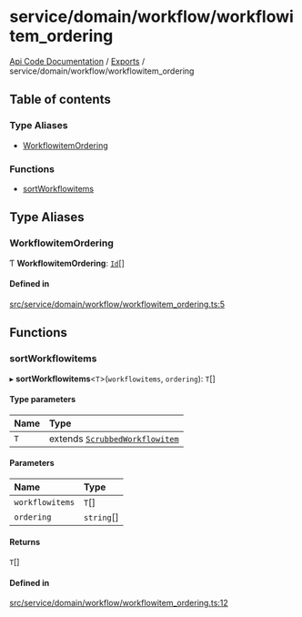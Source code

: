 # service/domain/workflow/workflowitem\_ordering
 
[Api Code Documentation](../README.md) / [Exports](../modules.md) / service/domain/workflow/workflowitem\_ordering

## Table of contents

### Type Aliases

- [WorkflowitemOrdering](service_domain_workflow_workflowitem_ordering.md#workflowitemordering)

### Functions

- [sortWorkflowitems](service_domain_workflow_workflowitem_ordering.md#sortworkflowitems)

## Type Aliases

### WorkflowitemOrdering

Ƭ **WorkflowitemOrdering**: [`Id`](service_domain_workflow_workflowitem.md#id)[]

#### Defined in

[src/service/domain/workflow/workflowitem_ordering.ts:5](https://github.com/openkfw/TruBudget/blob/648f2bb/api/src/service/domain/workflow/workflowitem_ordering.ts#L5)

## Functions

### sortWorkflowitems

▸ **sortWorkflowitems**\<`T`\>(`workflowitems`, `ordering`): `T`[]

#### Type parameters

| Name | Type |
| :------ | :------ |
| `T` | extends [`ScrubbedWorkflowitem`](service_domain_workflow_workflowitem.md#scrubbedworkflowitem) |

#### Parameters

| Name | Type |
| :------ | :------ |
| `workflowitems` | `T`[] |
| `ordering` | `string`[] |

#### Returns

`T`[]

#### Defined in

[src/service/domain/workflow/workflowitem_ordering.ts:12](https://github.com/openkfw/TruBudget/blob/648f2bb/api/src/service/domain/workflow/workflowitem_ordering.ts#L12)
